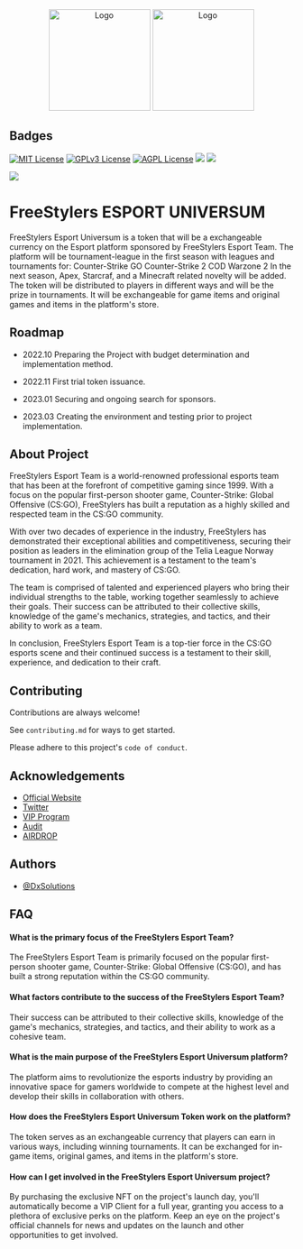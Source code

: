 <html>
  <body>
    <div align="center">
      <img src="https://drive.google.com/uc?id=152rz4oQesWFcPHbJHCMUlAueJFb4zM1d" alt="Logo" width="180" height="180">
      <img src="https://drive.google.com/uc?id=1FeV-GVvLnizDCk2foq6h-jDbJwHbrj4q" alt="Logo" width="180" height="180">
    </div>
  </body>
</html>




## Badges


[![MIT License](https://img.shields.io/badge/License-MIT-green.svg)](https://choosealicense.com/licenses/mit/)
[![GPLv3 License](https://img.shields.io/badge/License-GPL%20v3-yellow.svg)](https://opensource.org/licenses/)
[![AGPL License](https://img.shields.io/badge/license-AGPL-blue.svg)](http://www.gnu.org/licenses/agpl-3.0)
[![](https://img.shields.io/badge/Linux-FCC624?style=for-the-badge&logo=linux&logoColor=black)](http://www.gnu.org/licenses/agpl-3.0)
[![](https://img.shields.io/badge/Oracle-F80000?style=for-the-badge&logo=Oracle&logoColor=white)](http://www.gnu.org/licenses/agpl-3.0)


[![](https://img.shields.io/badge/PHP-777BB4?style=for-the-badge&logo=php&logoColor=white)](http://www.gnu.org/licenses/agpl-3.0)



# FreeStylers ESPORT UNIVERSUM

FreeStylers Esport Universum is a token that will be a exchangeable currency on the Esport platform sponsored by FreeStylers Esport Team.
The platform will be tournament-league in the first season with leagues and tournaments for: 
Counter-Strike GO 
Counter-Strike 2
COD Warzone 2
In the next season, Apex, Starcraf, and a Minecraft related novelty will be added. 
The token will be distributed to players in different ways and will be the prize in tournaments. 
It will be exchangeable for game items and original games and items in the platform's store.



## Roadmap

- 2022.10 Preparing the Project with budget determination and implementation method.

- 2022.11 First trial token issuance.
- 2023.01 Securing and ongoing search for sponsors.
- 2023.03 Creating the environment and testing prior to project implementation.


## About Project
FreeStylers Esport Team is a world-renowned professional
esports team that has been at the forefront of competitive 
gaming since 1999. With a focus on the popular first-person 
shooter game, Counter-Strike: Global Offensive (CS:GO), 
FreeStylers has built a reputation as a highly skilled and 
respected team in the CS:GO community.

With over two decades of experience in the industry, 
FreeStylers has demonstrated their exceptional abilities 
and competitiveness, securing their position as leaders in 
the elimination group of the Telia League Norway tournament 
in 2021. This achievement is a testament to the team's 
dedication, hard work, and mastery of CS:GO.

The team is comprised of talented and experienced players 
who bring their individual strengths to the table, working 
together seamlessly to achieve their goals. Their success 
can be attributed to their collective skills, knowledge of 
the game's mechanics, strategies, and tactics, and their 
ability to work as a team.

In conclusion, FreeStylers Esport Team is a top-tier force 
in the CS:GO esports scene and their continued success is a 
testament to their skill, experience, and dedication to 
their craft.
## Contributing

Contributions are always welcome!

See `contributing.md` for ways to get started.

Please adhere to this project's `code of conduct`.


## Acknowledgements

 - [Official Website](https://crypto.freestylers-esport.com/)
 - [Twitter](https://twitter.com/fstylers99/)
 - [VIP Program](https://opensea.io/collection/freestylers-esport)
 - [Audit](https://github.com/Bulli77/FSUNI/blob/main/Audit%20FreeStylers%20UNIVERS.pdf)
 - [AIRDROP](https://taskon.xyz/campaign/detail/3966)

 


## Authors

- [@DxSolutions](https://www.github.com/bulii77)


## FAQ

#### What is the primary focus of the FreeStylers Esport Team?

The FreeStylers Esport Team is primarily focused on the popular first-person shooter game, Counter-Strike: Global Offensive (CS:GO), and has built a strong reputation within the CS:GO community.

#### What factors contribute to the success of the FreeStylers Esport Team?

Their success can be attributed to their collective skills, knowledge of the game's mechanics, strategies, and tactics, and their ability to work as a cohesive team.

####  What is the main purpose of the FreeStylers Esport Universum platform?

The platform aims to revolutionize the esports industry by providing an innovative space for gamers worldwide to compete at the highest level and develop their skills in collaboration with others.

####  How does the FreeStylers Esport Universum Token work on the platform?

The token serves as an exchangeable currency that players can earn in various ways, including winning tournaments. It can be exchanged for in-game items, original games, and items in the platform's store.

####  How can I get involved in the FreeStylers Esport Universum project?

By purchasing the exclusive NFT on the project's launch day, you'll automatically become a VIP Client for a full year, granting you access to a plethora of exclusive perks on the platform. Keep an eye on the project's official channels for news and updates on the launch and other opportunities to get involved.


